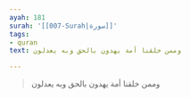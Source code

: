 ```yaml
---
ayah: 181
surah: '[[007-Surah|سورة]]'
tags:
- quran
text: وممن خلقنا أمة يهدون بالحق وبه يعدلون

---
```

> وممن خلقنا أمة يهدون بالحق وبه يعدلون
